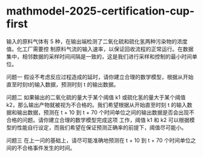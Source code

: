# mathmodel-2025-certification-cup-first
输入的原料气体有 5 种，在输出端检测了二氧化硫和硫化氢两种污染物的浓度值。化工厂需要控 制原料气流的输入速率，以保证回收流程的正常运行。在数据集中，相邻数据的采样时间间隔是一致的，这是我们进行采样和控制的最小时间单位。 

问题一 假设不考虑反应过程造成的延时，请你建立合理的数学模型，根据从开始直至时刻t的输入数据，预测时刻 t 的输出数据。 

问题二 如果输出的二氧化硫的量大于某个阈值 k1 或硫化氢的量大于某个阈值 k2，那么输出产物就被视为不合格的。我们希望根据从开始直至时刻 t 的输入数据和输出数据，预测在 t + 10 到 t + 70 个时间单位之间的输出数据是否会出现不合格的问题。请你建立合理的数学模型完成这项 工作，阈值 k1 和 k2 可以根据模型的性能自行设定，而我们希望在保证预测正确率的前提下，阈值尽可能小。 

问题三 在上一问的基础上，请尽可能准确地预测在 t + 10 到 t + 70 个时间单位之间的不合格事件发生的时间。

